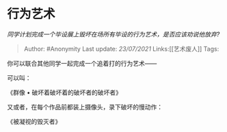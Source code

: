 # 行为艺术
*同学计划完成一个毕设展上毁坏在场所有毕设的行为艺术，是否应该劝说他放弃?*

> Author: #Anonymity
> Last update: *23/07/2021* 
> Links:[[艺术废人]]
> Tags: 


 
你可以联合其他同学一起完成一个追着打的行为艺术——

可以叫：

《群像 • 破坏着破坏着的破坏者的破坏者》

  


又或者，在每个作品前都装上摄像头，录下破坏的慢动作：

《被凝视的毁灭者》



